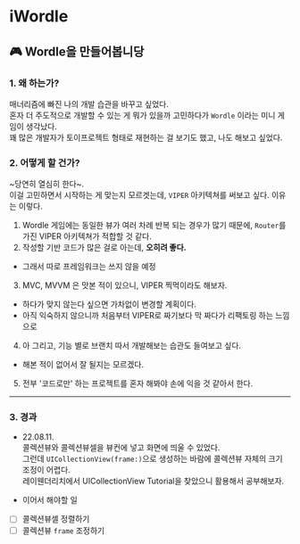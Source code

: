 # iWordle
🎮 Wordle을 만들어봅니당
---
### 1. 왜 하는가?

매너리즘에 빠진 나의 개발 습관을 바꾸고 싶었다.   
혼자 더 주도적으로 개발할 수 있는 게 뭐가 있을까 고민하다가 `Wordle` 이라는 미니 게임이 생각났다.   
꽤 많은 개발자가 토이프로젝트 형태로 재현하는 걸 보기도 했고, 나도 해보고 싶었다.   

### 2. 어떻게 할 건가?

~당연히 열심히 한다~.  
이걸 고민하면서 시작하는 게 맞는지 모르겟는데, `VIPER` 아키텍쳐를 써보고 싶다.
이유는 이렇다.

1. Wordle 게임에는 동일한 뷰가 여러 차례 반복 되는 경우가 많기 때문에, `Router`를 가진 VIPER 아키텍쳐가 적합할 것 같다.
2. 작성할 기반 코드가 많은 걸로 아는데, **오히려 좋다.**
- 그래서 따로 프레임워크는 쓰지 않을 예정
3. MVC, MVVM 은 맛본 적이 있으니, VIPER 찍먹이라도 해보자.
- 하다가 맞지 않는다 싶으면 가차없이 변경할 계획이다.
- 아직 익숙하지 않으니까 처음부터 VIPER로 짜기보다 막 짜다가 리팩토링 하는 느낌으로
4. 아 그리고, 기능 별로 브랜치 따서 개발해보는 습관도 들여보고 싶다.
- 해본 적이 없어서 잘 될지는 모르겠다.
5. 전부 '코드로만' 하는 프로젝트를 혼자 해봐야 손에 익을 것 같아서 한다.

---

### 3. 경과

- 22.08.11.   
콜렉션뷰와 콜렉션뷰셀을 뷰컨에 넣고 화면에 띄울 수 있었다.   
그런데 `UICollectionView(frame:)`으로 생성하는 바람에 콜렉션뷰 자체의 크기 조정이 어렵다.   
레이웬더리치에서 UICollectionView Tutorial을 찾았으니 활용해서 공부해보자.

- 이어서 해야할 일
- [ ]  콜렉션뷰셀 정렬하기
- [ ]  콜렉션뷰 `frame` 조정하기
